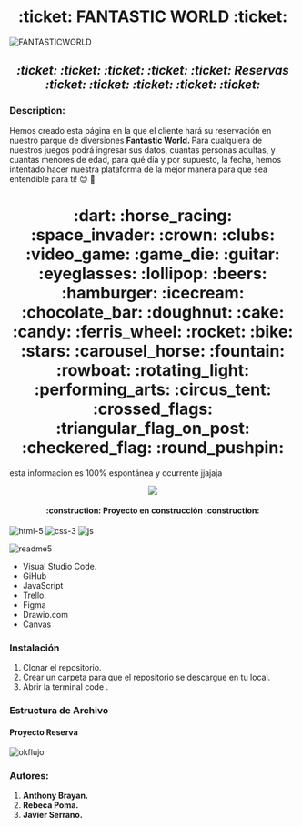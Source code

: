 <h1 align= center> :ticket: FANTASTIC WORLD :ticket: </h1> 


 ![FANTASTICWORLD](https://github.com/JaviSeC/reservasjs/assets/132766257/cf0caddf-027d-4a09-8d06-5f71d8ddf64a) 

<h2 align=center> <em> :ticket: :ticket: :ticket: :ticket: :ticket: Reservas :ticket: :ticket: :ticket: :ticket: :ticket: </em> </h2>

<h3>Description:</h3
  
Hemos creado esta página en la que el cliente hará su reservación en nuestro parque de diversiones <strong> Fantastic World. </strong> Para cualquiera de nuestros juegos podrá ingresar sus datos, cuantas personas adultas, y cuantas menores de edad, para qué día y por supuesto, la fecha, hemos intentado hacer nuestra plataforma de la mejor manera para que sea entendible para ti! :blush: :raised_hands:

<h1 align= center> :dart:  :horse_racing: :space_invader: :crown: :clubs: :video_game: :game_die: :guitar: :eyeglasses: :lollipop: :beers: :hamburger: :icecream:  :chocolate_bar:  :doughnut:  :cake:  :candy: :ferris_wheel: :rocket: :bike: :stars: :carousel_horse: :fountain: :rowboat:  :rotating_light: :performing_arts: :circus_tent: :crossed_flags: :triangular_flag_on_post: :checkered_flag: :round_pushpin: </h1>

esta informacion es 100% espontánea y ocurrente jjajaja

<p align="center"> 
 <img src="https://img.shields.io/badge/STATUS-EN%20DESAROLLO-green">
   </p>
   
   <h4 align="center">
:construction: Proyecto en construcción :construction:
</h4>

![html-5](https://github.com/JaviSeC/reservasjs/assets/132766257/38de97c7-773f-4c51-9693-3c7091013bb7)  ![css-3](https://github.com/JaviSeC/reservasjs/assets/132766257/aeed1ec9-3d72-480f-8fb0-b16adb9aeb15)  ![js](https://github.com/JaviSeC/reservasjs/assets/132766257/0817c8cd-3509-4756-87ff-da4415d1dcaf)

 
![readme5](https://github.com/JaviSeC/reservasjs/assets/132651136/65c7313c-429b-4f58-b43b-db86a9b5e6c2)
<ul>
  <li>Visual Studio Code.</li>
  <li>GiHub</li>
  <li>JavaScript</li>
  <li>Trello.</li>
  <li>Figma</li>
  <li>Drawio.com</li>
  <li>Canvas</li>
</ul>


<h3>Instalación</h3>
<ol>
  <li>Clonar el repositorio.</li>
  <li>Crear un carpeta para que el repositorio se descargue en tu local.</li>
  <li>Abrir la terminal code .</li>
</ol>

<h3>Estructura de Archivo</h3>

<h4>Proyecto Reserva</h4>

![okflujo](https://github.com/JaviSeC/reservasjs/assets/132651136/2c3724c0-f9cd-46f4-90f1-f97278f12da1)

<h3>Autores:</h3>
<ol>
  <li><strong>Anthony Brayan.</strong></li>
  <li><strong>Rebeca Poma.</strong></li>
  <li><strong>Javier Serrano.</strong></li>
</ol>


